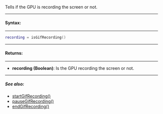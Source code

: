 Tells if the GPU is recording the screen or not.

---

#### Syntax:

---

```lua
recording = isGifRecording()
```

---

#### Returns:

---

* **recording (Boolean)**: Is the GPU recording the screen or not.

---

##### See also:

* [startGifRecording()](startGifRecording.md)
* [pauseGifRecording()](pauseGifRecording.md)
* [endGifRecording()](endGifRecording.md)
